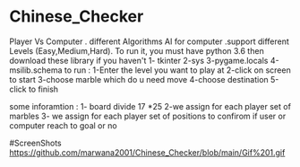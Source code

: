 # Chinese_Checker
Player Vs Computer . different Algorithms AI for computer .support different Levels (Easy,Medium,Hard).
To run it, you must have python 3.6
then download these library if you haven't 
  1- tkinter
  2-sys
  3-pygame.locals
  4-msilib.schema
to run : 
  1-Enter the level you want to play at
  2-click on screen to start 
  3-choose marble which do u need move 
  4-choose destination 
  5-click to finish 

some inforamtion :
  1- board divide 17 *25 
  2-we assign for each player set of marbles 
  3- we assign for each player set of positions to confirom if user or computer reach to goal or no
  
#ScreenShots
https://github.com/marwana2001/Chinese_Checker/blob/main/Gif%201.gif 
